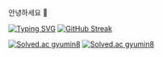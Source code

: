 안녕하세요 👋

<!--
**gyumin8/gyumin8** is a ✨ _special_ ✨ repository because its `README.md` (this file) appears on your GitHub profile.

Here are some ideas to get you started:

- 🔭 I’m currently working on ... 
- 🌱 I’m currently learning ...
<details>
<summary>
  동양미래대학교
</summary>
   재학중
</details>
- 👯 I’m looking to collaborate on ...
- 🤔 I’m looking for help with ...
- 💬 Ask me about ...
- 📫 How to reach me: ...
- 😄 Pronouns: ...
- ⚡ Fun fact: ...
-->
[![Typing SVG](https://readme-typing-svg.demolab.com?font=Fira+Code&pause=1000&color=2EE5F7&random=false&width=435&lines=GIT+SUMMARY)](https://git.io/typing-svg)
[![GitHub Streak](https://streak-stats.demolab.com?user=gyumin8)](https://git.io/streak-stats)

[![Solved.ac
gyumin8](http://mazassumnida.wtf/api/generate_badge?boj={handle})](https://solved.ac/{handle})
[![Solved.ac
gyumin8](http://mazassumnida.wtf/api/v2/generate_badge?boj={handle})](https://solved.ac/{handle})

